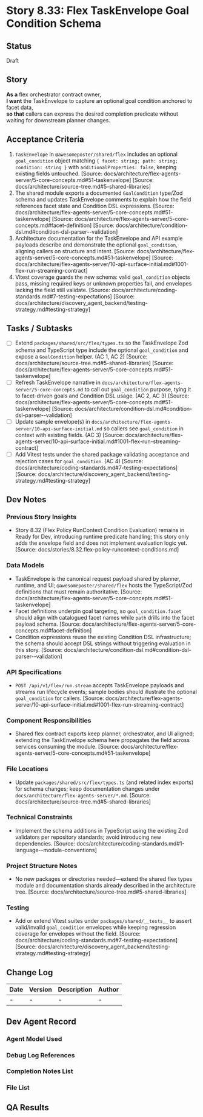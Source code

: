 # Story 8.33: Flex TaskEnvelope Goal Condition Schema

## Status
Draft

## Story
**As a** flex orchestrator contract owner,  
**I want** the TaskEnvelope to capture an optional goal condition anchored to facet data,  
**so that** callers can express the desired completion predicate without waiting for downstream planner changes.

## Acceptance Criteria
1. `TaskEnvelope` in `@awesomeposter/shared/flex` includes an optional `goal_condition` object matching `{ facet: string; path: string; condition: string }` with `additionalProperties: false`, keeping existing fields untouched. [Source: docs/architecture/flex-agents-server/5-core-concepts.md#51-taskenvelope] [Source: docs/architecture/source-tree.md#5-shared-libraries]
2. The shared module exports a documented `GoalCondition` type/Zod schema and updates TaskEnvelope comments to explain how the field references facet state and Condition DSL expressions. [Source: docs/architecture/flex-agents-server/5-core-concepts.md#51-taskenvelope] [Source: docs/architecture/flex-agents-server/5-core-concepts.md#facet-definition] [Source: docs/architecture/condition-dsl.md#condition-dsl-parser--validation]
3. Architecture documentation for the TaskEnvelope and API example payloads describe and demonstrate the optional `goal_condition`, aligning callers on structure and intent. [Source: docs/architecture/flex-agents-server/5-core-concepts.md#51-taskenvelope] [Source: docs/architecture/flex-agents-server/10-api-surface-initial.md#1001-flex-run-streaming-contract]
4. Vitest coverage guards the new schema: valid `goal_condition` objects pass, missing required keys or unknown properties fail, and envelopes lacking the field still validate. [Source: docs/architecture/coding-standards.md#7-testing-expectations] [Source: docs/architecture/discovery_agent_backend/testing-strategy.md#testing-strategy]

## Tasks / Subtasks
- [ ] Extend `packages/shared/src/flex/types.ts` so the TaskEnvelope Zod schema and TypeScript type include the optional `goal_condition` and expose a `GoalCondition` helper. (AC 1, AC 2) [Source: docs/architecture/source-tree.md#5-shared-libraries] [Source: docs/architecture/flex-agents-server/5-core-concepts.md#51-taskenvelope]
- [ ] Refresh TaskEnvelope narrative in `docs/architecture/flex-agents-server/5-core-concepts.md` to call out `goal_condition` purpose, tying it to facet-driven goals and Condition DSL usage. (AC 2, AC 3) [Source: docs/architecture/flex-agents-server/5-core-concepts.md#51-taskenvelope] [Source: docs/architecture/condition-dsl.md#condition-dsl-parser--validation]
- [ ] Update sample envelope(s) in `docs/architecture/flex-agents-server/10-api-surface-initial.md` so callers see `goal_condition` in context with existing fields. (AC 3) [Source: docs/architecture/flex-agents-server/10-api-surface-initial.md#1001-flex-run-streaming-contract]
- [ ] Add Vitest tests under the shared package validating acceptance and rejection cases for `goal_condition`. (AC 4) [Source: docs/architecture/coding-standards.md#7-testing-expectations] [Source: docs/architecture/discovery_agent_backend/testing-strategy.md#testing-strategy]

## Dev Notes

### Previous Story Insights
- Story 8.32 (Flex Policy RunContext Condition Evaluation) remains in Ready for Dev, introducing runtime predicate handling; this story only adds the envelope field and does not implement evaluation logic yet. [Source: docs/stories/8.32.flex-policy-runcontext-conditions.md]

### Data Models
- TaskEnvelope is the canonical request payload shared by planner, runtime, and UI; `@awesomeposter/shared/flex` hosts the TypeScript/Zod definitions that must remain authoritative. [Source: docs/architecture/flex-agents-server/5-core-concepts.md#51-taskenvelope]
- Facet definitions underpin goal targeting, so `goal_condition.facet` should align with catalogued facet names while `path` drills into the facet payload schema. [Source: docs/architecture/flex-agents-server/5-core-concepts.md#facet-definition]
- Condition expressions reuse the existing Condition DSL infrastructure; the schema should accept DSL strings without triggering evaluation in this story. [Source: docs/architecture/condition-dsl.md#condition-dsl-parser--validation]

### API Specifications
- `POST /api/v1/flex/run.stream` accepts TaskEnvelope payloads and streams run lifecycle events; sample bodies should illustrate the optional `goal_condition` for callers. [Source: docs/architecture/flex-agents-server/10-api-surface-initial.md#1001-flex-run-streaming-contract]

### Component Responsibilities
- Shared flex contract exports keep planner, orchestrator, and UI aligned; extending the TaskEnvelope schema here propagates the field across services consuming the module. [Source: docs/architecture/flex-agents-server/5-core-concepts.md#51-taskenvelope]

### File Locations
- Update `packages/shared/src/flex/types.ts` (and related index exports) for schema changes; keep documentation changes under `docs/architecture/flex-agents-server/*.md`. [Source: docs/architecture/source-tree.md#5-shared-libraries]

### Technical Constraints
- Implement the schema additions in TypeScript using the existing Zod validators per repository standards; avoid introducing new dependencies. [Source: docs/architecture/coding-standards.md#1-language--module-conventions]

### Project Structure Notes
- No new packages or directories needed—extend the shared flex types module and documentation shards already described in the architecture tree. [Source: docs/architecture/source-tree.md#5-shared-libraries]

### Testing
- Add or extend Vitest suites under `packages/shared/__tests__` to assert valid/invalid `goal_condition` envelopes while keeping regression coverage for envelopes without the field. [Source: docs/architecture/coding-standards.md#7-testing-expectations] [Source: docs/architecture/discovery_agent_backend/testing-strategy.md#testing-strategy]

## Change Log
| Date | Version | Description | Author |
| --- | --- | --- | --- |
| - | - | - | - |

## Dev Agent Record

### Agent Model Used

### Debug Log References

### Completion Notes List

### File List

## QA Results
